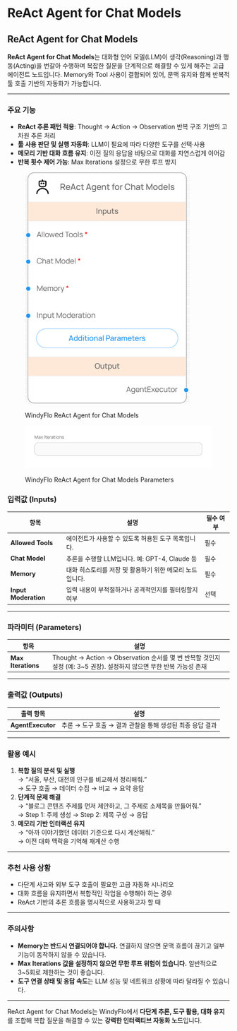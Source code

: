# ReAct Agent for Chat Models

## ReAct Agent for Chat Models

**ReAct Agent for Chat Models**는 대화형 언어 모델(LLM)이 생각(Reasoning)과 행동(Acting)을 번갈아 수행하며 복잡한 질문을 단계적으로 해결할 수 있게 해주는 고급 에이전트 노드입니다. Memory와 Tool 사용이 결합되어 있어, 문맥 유지와 함께 반복적 툴 호출 기반의 자동화가 가능합니다.

***

### 주요 기능

* **ReAct 추론 패턴 적용**: Thought → Action → Observation 반복 구조 기반의 고차원 추론 처리
* **툴 사용 판단 및 실행 자동화**: LLM이 필요에 따라 다양한 도구를 선택·사용
* **메모리 기반 대화 흐름 유지**: 이전 질의 응답을 바탕으로 대화를 자연스럽게 이어감
* **반복 횟수 제어 가능**: Max Iterations 설정으로 무한 루프 방지

<figure><img src="../../../.gitbook/assets/스크린샷 2025-05-08 164635.png" alt=""><figcaption><p>WindyFlo ReAct Agent for Chat Models</p></figcaption></figure>

<figure><img src="../../../.gitbook/assets/스크린샷 2025-05-08 164651.png" alt=""><figcaption><p>WindyFlo ReAct Agent for Chat Models Parameters</p></figcaption></figure>

### 입력값 (Inputs)

| 항목                   | 설명                                 | 필수 여부 |
| -------------------- | ---------------------------------- | ----- |
| **Allowed Tools**    | 에이전트가 사용할 수 있도록 허용된 도구 목록입니다.      | 필수    |
| **Chat Model**       | 추론을 수행할 LLM입니다. 예: GPT-4, Claude 등 | 필수    |
| **Memory**           | 대화 히스토리를 저장 및 활용하기 위한 메모리 노드입니다.   | 필수    |
| **Input Moderation** | 입력 내용이 부적절하거나 공격적인지를 필터링할지 여부      | 선택    |

***

### 파라미터 (Parameters)

| 항목                 | 설명                                                                                    |
| ------------------ | ------------------------------------------------------------------------------------- |
| **Max Iterations** | Thought → Action → Observation 순서를 몇 번 반복할 것인지 설정 (예: 3\~5 권장). 설정하지 않으면 무한 반복 가능성 존재 |

***

### 출력값 (Outputs)

| 출력 항목             | 설명                                  |
| ----------------- | ----------------------------------- |
| **AgentExecutor** | 추론 → 도구 호출 → 결과 관찰을 통해 생성된 최종 응답 결과 |

***

### 활용 예시

1. **복합 질의 분석 및 실행**\
   → “서울, 부산, 대전의 인구를 비교해서 정리해줘.”\
   → 도구 호출 → 데이터 수집 → 비교 → 요약 응답
2. **단계적 문제 해결**\
   → “블로그 콘텐츠 주제를 먼저 제안하고, 그 주제로 소제목을 만들어줘.”\
   → Step 1: 주제 생성 → Step 2: 제목 구성 → 응답
3. **메모리 기반 인터랙션 유지**\
   → “아까 이야기했던 데이터 기준으로 다시 계산해줘.”\
   → 이전 대화 맥락을 기억해 재계산 수행

***

### 추천 사용 상황

* 다단계 사고와 외부 도구 호출이 필요한 고급 자동화 시나리오
* 대화 흐름을 유지하면서 복합적인 작업을 수행해야 하는 경우
* ReAct 기반의 추론 흐름을 명시적으로 사용하고자 할 때

***

### 주의사항

* **Memory는 반드시 연결되어야 합니다.** 연결하지 않으면 문맥 흐름이 끊기고 일부 기능이 동작하지 않을 수 있습니다.
* **Max Iterations 값을 설정하지 않으면 무한 루프 위험이 있습니다.** 일반적으로 3\~5회로 제한하는 것이 좋습니다.
* **도구 연결 상태 및 응답 속도**는 LLM 성능 및 네트워크 상황에 따라 달라질 수 있습니다.

***

ReAct Agent for Chat Models는 WindyFlo에서 **다단계 추론, 도구 활용, 대화 유지**를 조합해 복합 질문을 해결할 수 있는 **강력한 인터랙티브 자동화 노드**입니다.
